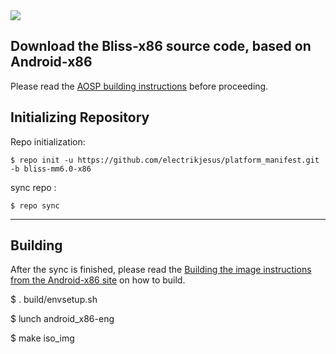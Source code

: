 <img src="https://raw.githubusercontent.com/electrikjesus/platform_manifest/bliss-mm6.0-x86/bliss-logo.png">

Download the Bliss-x86 source code, based on Android-x86
---------------------------------------------------

Please read the [AOSP building instructions](http://source.android.com/source/index.html) before proceeding.

Initializing Repository
-----------------------

Repo initialization:

    $ repo init -u https://github.com/electrikjesus/platform_manifest.git -b bliss-mm6.0-x86


sync repo :

    $ repo sync

***

Building
--------

After the sync is finished, please read the [Building the image instructions from the Android-x86 site](http://www.android-x86.org/getsourcecode) on how to build.

   $ . build/envsetup.sh
   
   $ lunch android_x86-eng
   
   $ make iso_img
